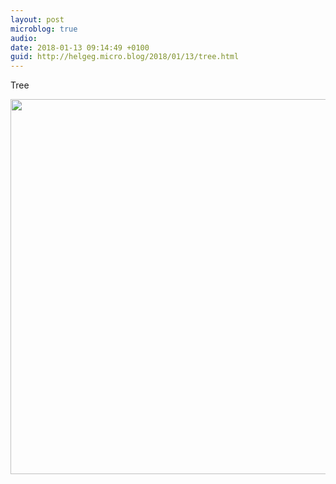 ```yaml
---
layout: post
microblog: true
audio: 
date: 2018-01-13 09:14:49 +0100
guid: http://helgeg.micro.blog/2018/01/13/tree.html
---
```

Tree

<img src="http://helgeg.micro.blog/uploads/2018/f7797656ec.jpg" width="600" height="600" />

